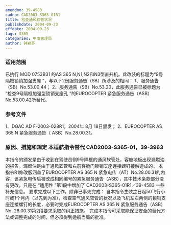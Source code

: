 ```yaml
---
amendno: 39-4583
cadno: CAD2003-S365-01R1
title: 检查通风软管状况
publishdate: 2004-09-23
effdate: 2004-09-23
tags: S365
categories: 中南管理局
author: 钟颖芬
---
```


### 适用范围 
已执行 MOD 0753B31 的AS 365 N,N1,N2和N3型直升机。此改装的标题为“9号隔框锁销加强支座 ”，与以下2份服务通告（SB）所涉及的相同：
1、服务通告（SB）No.53.00.44；
2、服务通告（SB）No.53.20，此服务通告已被标题为 “检查9号隔框加强型锁销支座孔 ”的EUROCOPTER 紧急服务通告（ASB）No.53.00.42所替代。

<!--more-->
### 参考文件
1、DGAC AD F-2003-028R1，2004年 8月 18日颁发；
 2、EUROCOPTER AS 365 N 紧急服务通告（ ASB）No.28.00.31。

### 原因、措施和规定 本适航指令替代 CAD2003-S365-01，39-3963
本指令的颁发是由于收到在驾驶员侧9号隔框的通风软管处，客舱地板出现漏燃油的报告。漏燃油是由于通风软管和右前客舱门锁销支座连接螺钉接触造成的。 
本指令R1修改版涵盖了EUROCOPTER AS 365 N 紧急电传（AT）No.28.00.31的内容，该紧急电传后被改成相同编号的紧急服务通告（ASB），其中技术条款部分没有更改，只是在 “适用性 ”第1段中增加了
  CAD2003-S365-01R1／39-4583
一些补充信息。 
    要求完成以下工作，除非已事先完成： 
自本指令生效之日起50飞行小时或1个月内（以先到为准），检查空气通风软管的状况以及飞机左右两侧的锁销支座连接螺钉的长度，必要时完成EUROCOPTER AS 365 N 紧急服务通告（ASB）No. 28.00.31第2段要求采取的纠正措施。 
完成本指令可采取能保证安全的替代方法或调整完成的时间，但必须得到适航当局的批准。 

